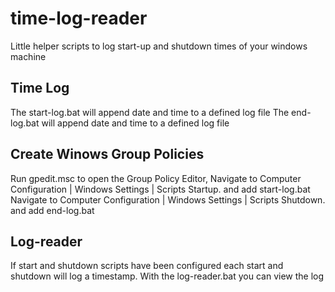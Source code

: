 # time-log-reader

Little helper scripts to log start-up and shutdown times of your windows machine

## Time Log
The start-log.bat will append date and time to a defined log file
The end-log.bat will append date and time to a defined log file 


## Create Winows Group Policies
Run gpedit.msc to open the Group Policy Editor,
Navigate to Computer Configuration | Windows Settings | Scripts Startup. and add start-log.bat
Navigate to Computer Configuration | Windows Settings | Scripts Shutdown. and add end-log.bat


## Log-reader
If start and shutdown scripts have been configured each start and shutdown will log a timestamp.
With the log-reader.bat you can view the log



